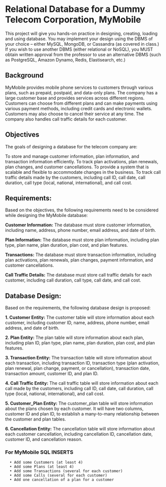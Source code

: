 # Relational Database for a Dummy Telecom Corporation, MyMobile
This project will give you hands-on practice in designing, creating, loading and using database.
You may implement your design using the DBMS of your choice – either MySQL, MongoDB, or Cassandra (as covered in class.) If you wish to use another DBMS (either relational or NoSQL), you MUST obtain written approval from the professor to use an alternative DBMS (such as PostgreSQL, Amazon Dynamo, Redis, Elastisearch, etc.)

## Background
MyMobile provides mobile phone services to customers through various plans, such as prepaid, postpaid, and data-only plans. The company has a large customer base and provides services across different regions. Customers can choose from different plans and can make payments using various payment methods, including credit cards and electronic wallets. Customers may also choose to cancel their service at any time. The company also handles call traffic details for each customer.

## Objectives
The goals of designing a database for the telecom company are:

To store and manage customer information, plan information, and transaction information efficiently.
To track plan activations, plan renewals, plan changes, and customer cancellations.
To provide a system that is scalable and flexible to accommodate changes in the business.
To track call traffic details made by the customers, including call ID, call date, call duration, call type (local, national, international), and call cost.

## Requirements:
Based on the objectives, the following requirements need to be considered while designing the MyMobile database:

**Customer Information:** The database must store customer information, including name, address, phone number, email address, and date of birth.

**Plan Information:** The database must store plan information, including plan type, plan name, plan duration, plan cost, and plan features.

**Transactions:** The database must store transaction information, including plan activations, plan renewals, plan changes, payment information, and customer cancellations.

**Call Traffic Details:** The database must store call traffic details for each customer, including call duration, call type, call date, and call cost.

## Database Design:
Based on the requirements, the following database design is proposed:

**1. Customer Entity:**
The customer table will store information about each customer, including customer ID, name, address, phone number, email address, and date of birth.

**2. Plan Entity:**
The plan table will store information about each plan, including plan ID, plan type, plan name, plan duration, plan cost, and plan features.

**3. Transaction Entity:**
The transaction table will store information about each transaction, including transaction ID, transaction type (plan activation, plan renewal, plan change, payment, or cancellation), transaction date, transaction amount, customer ID, and plan ID.

**4. Call Traffic Entity:**
The call traffic table will store information about each call made by the customers, including call ID, call date, call duration, call type (local, national, international), and call cost.

**5. Customer_Plan Entity:**
The customer_plan table will store information about the plans chosen by each customer. It will have two columns, customer ID and plan ID, to establish a many-to-many relationship between the customer and plan tables.

**6. Cancellation Entity:**
The cancellation table will store information about each customer cancellation, including cancellation ID, cancellation date, customer ID, and cancellation reason.

   ### For MyMobile SQL INSERTS
      • Add some Customers (at least 4)
      • Add some Plans (at least 4)
      • Add some Transactions (several for each customer)
      • Add some Calls (several for each customer)
      • Add one cancellation of a plan for a customer
